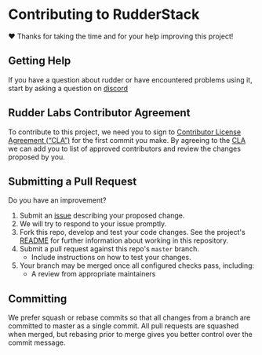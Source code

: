 # Contributing to RudderStack #

:heart: Thanks for taking the time and for your help improving this project!

## Getting Help ##

If you have a question about rudder or have encountered problems using it,
start by asking a question on [discord][discord]

## Rudder Labs Contributor Agreement ##

To contribute to this project, we need you to sign to [Contributor License Agreement (“CLA”)][CLA] for the first commit you make. By agreeing to the [CLA][CLA]
we can add you to list of approved contributors and review the changes proposed by you.

## Submitting a Pull Request ##

Do you have an improvement?

1. Submit an [issue][issue] describing your proposed change.
2. We will try to respond to your issue promptly.
3. Fork this repo, develop and test your code changes. See the project's [README](README.md) for further information about working in this repository.
4. Submit a pull request against this repo's `master` branch.
    - Include instructions on how to test your changes.
5. Your branch may be merged once all configured checks pass, including:
    - A review from appropriate maintainers

## Committing ##

We prefer squash or rebase commits so that all changes from a branch are
committed to master as a single commit. All pull requests are squashed when
merged, but rebasing prior to merge gives you better control over the commit
message.


<!----variable's---->

[discord]: https://discordapp.com/invite/xNEdEGw
[issue]: https://github.com/rudderlabs/rudder-server/issues/new
[slack]: https://rudderlabs.slack.com/
[CLA]: https://rudderlabs.wufoo.com/forms/rudderlabs-contributor-license-agreement

